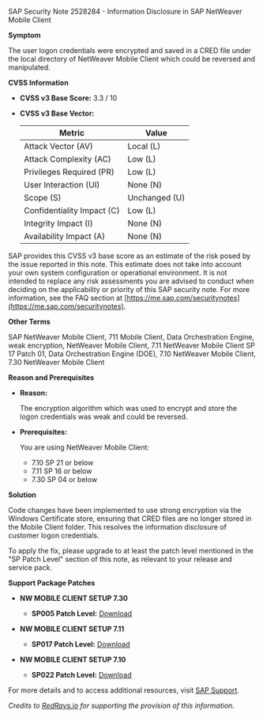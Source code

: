 SAP Security Note 2528284 - Information Disclosure in SAP NetWeaver Mobile Client

**Symptom**

The user logon credentials were encrypted and saved in a CRED file under the local directory of NetWeaver Mobile Client which could be reversed and manipulated.

**CVSS Information**

- **CVSS v3 Base Score:** 3.3 / 10
- **CVSS v3 Base Vector:**
  
  | Metric                           | Value                |
  |----------------------------------|----------------------|
  | Attack Vector (AV)               | Local (L)            |
  | Attack Complexity (AC)           | Low (L)              |
  | Privileges Required (PR)         | Low (L)              |
  | User Interaction (UI)            | None (N)             |
  | Scope (S)                        | Unchanged (U)        |
  | Confidentiality Impact (C)       | Low (L)              |
  | Integrity Impact (I)             | None (N)             |
  | Availability Impact (A)          | None (N)             |

SAP provides this CVSS v3 base score as an estimate of the risk posed by the issue reported in this note. This estimate does not take into account your own system configuration or operational environment. It is not intended to replace any risk assessments you are advised to conduct when deciding on the applicability or priority of this SAP security note. For more information, see the FAQ section at [https://me.sap.com/securitynotes](https://me.sap.com/securitynotes).

**Other Terms**

SAP NetWeaver Mobile Client, 711 Mobile Client, Data Orchestration Engine, weak encryption, NetWeaver Mobile Client, 7.11 NetWeaver Mobile Client SP 17 Patch 01, Data Orchestration Engine (DOE), 7.10 NetWeaver Mobile Client, 7.30 NetWeaver Mobile Client

**Reason and Prerequisites**

- **Reason:**
  
  The encryption algorithm which was used to encrypt and store the logon credentials was weak and could be reversed.

- **Prerequisites:**
  
  You are using NetWeaver Mobile Client:
  
  - 7.10 SP 21 or below
  - 7.11 SP 16 or below
  - 7.30 SP 04 or below

**Solution**

Code changes have been implemented to use strong encryption via the Windows Certificate store, ensuring that CRED files are no longer stored in the Mobile Client folder. This resolves the information disclosure of customer logon credentials.

To apply the fix, please upgrade to at least the patch level mentioned in the "SP Patch Level" section of this note, as relevant to your release and service pack.

**Support Package Patches**

- **NW MOBILE CLIENT SETUP 7.30**
  
  - **SP005 Patch Level:** [Download](https://me.sap.com/sap/support/swdc/notes?cvnr=01200615320200015963&support_package=SP005&patch_level=000007)

- **NW MOBILE CLIENT SETUP 7.11**
  
  - **SP017 Patch Level:** [Download](https://me.sap.com/sap/support/swdc/notes?cvnr=01200615320200012371&support_package=SP017&patch_level=000001)

- **NW MOBILE CLIENT SETUP 7.10**
  
  - **SP022 Patch Level:** [Download](https://me.sap.com/sap/support/swdc/notes?cvnr=01200615320200009464&support_package=SP022&patch_level=000001)

For more details and to access additional resources, visit [SAP Support](https://me.sap.com/).

*Credits to [RedRays.io](https://redrays.io) for supporting the provision of this information.*